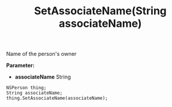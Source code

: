 ﻿---
uid: crmscript_ref_NSPerson_SetAssociateName
title: SetAssociateName(String associateName)
intellisense: NSPerson.SetAssociateName
keywords: NSPerson, GetAssociateName
so.topic: reference
---

Name of the person's owner

**Parameter:** 
 - **associateName** String

```crmscript
NSPerson thing;
String associateName;
thing.SetAssociateName(associateName);
```

